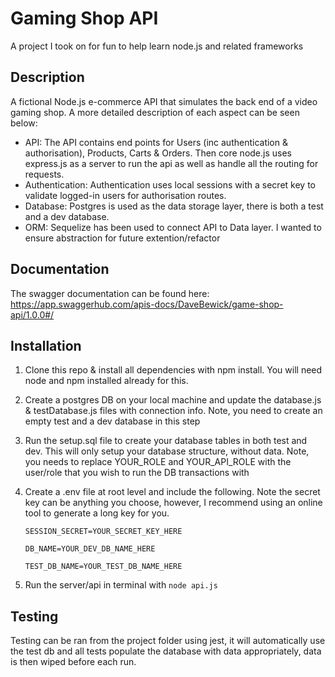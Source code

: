 # Gaming Shop API
A project I took on for fun to help learn node.js and related frameworks

## Description
A fictional Node.js e-commerce API that simulates the back end of a video gaming shop. A more detailed description of each aspect can be seen below:

- API: The API contains end points for Users (inc authentication & authorisation), Products, Carts & Orders. Then core node.js uses express.js as a server to run the api as well as handle all the routing for requests.
- Authentication: Authentication uses local sessions with a secret key to validate logged-in users for authorisation routes.
- Database: Postgres is used as the data storage layer, there is both a test and a dev database.
- ORM: Sequelize has been used to connect API to Data layer. I wanted to ensure abstraction for future extention/refactor

## Documentation
The swagger documentation can be found here: https://app.swaggerhub.com/apis-docs/DaveBewick/game-shop-api/1.0.0#/

## Installation

1. Clone this repo & install all dependencies with npm install. You will need node and npm installed already for this. 
2. Create a postgres DB on your local machine and update the database.js & testDatabase.js files with connection info. Note, you need to create an empty test and a dev database in this step
3. Run the setup.sql file to create your database tables in both test and dev. This will only setup your database structure, without data. Note, you needs to replace YOUR_ROLE and YOUR_API_ROLE with the user/role that you wish to run the DB transactions with
4. Create a .env file at root level and include the following. Note the secret key can be anything you choose, however, I recommend using an online tool to generate a long key for you. 

    `SESSION_SECRET=YOUR_SECRET_KEY_HERE`
  
    `DB_NAME=YOUR_DEV_DB_NAME_HERE`
  
    `TEST_DB_NAME=YOUR_TEST_DB_NAME_HERE`
5. Run the server/api in terminal with `node api.js` 

## Testing
Testing can be ran from the project folder using jest, it will automatically use the test db and all tests populate the database with data appropriately, data is then wiped before each run.

